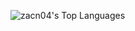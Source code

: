 ![zacn04's Top Languages](https://github-readme-stats.vercel.app/api/top-langs/?username=zacn04&theme=vue&show_icons=true&hide_border=true&layout=compact)
